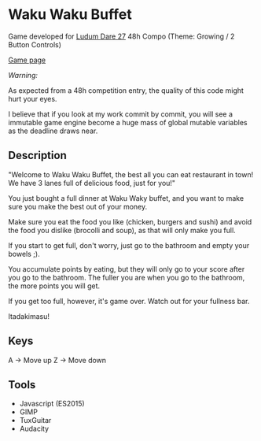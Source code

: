 Waku Waku Buffet
================

Game developed for [Ludum Dare 27](http://www.ludumdare.com/compo/ludum-dare-34/) 48h Compo (Theme: Growing / 2 Button Controls)

[Game page](http://www.ludumdare.com/compo/ludum-dare-34/?uid=9253)

*Warning:*

As expected from a 48h competition entry, the quality of this code might hurt your eyes.

I believe that if you look at my work commit by commit, you will see a immutable game engine
become a huge mass of global mutable variables as the deadline draws near.

Description
-----------

"Welcome to Waku Waku Buffet, the best all you can eat restaurant in town!
We have 3 lanes full of delicious food, just for you!"

You just bought a full dinner at Waku Waky buffet, and you want to make sure you make the best out of your money.

Make sure you eat the food you like (chicken, burgers and sushi) and avoid the food you dislike (brocolli and soup),
as that will only make you full.

If you start to get full, don't worry, just go to the bathroom and empty your bowels ;).

You accumulate points by eating, but they will only go to your score after you go to the bathroom.
The fuller you are when you go to the bathroom, the more points you will get.

If you get too full, however, it's game over. Watch out for your fullness bar.

Itadakimasu!

Keys
----

A -> Move up
Z -> Move down

Tools
-----

- Javascript (ES2015)
- GIMP
- TuxGuitar
- Audacity
